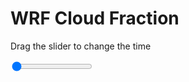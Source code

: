 <h1>WRF  Cloud Fraction </h1>
<p>Drag the slider to change the time</p>

<div class="slidecontainer">
<input oninput='setImage(this)' class="slider" type="range" min="0" max="11" value="0" step="1" />
<img id='img'/>
</div>

<script>
var img = document.getElementById('img');
var img_array = ['/assets/images/wrf/cf_wrfout_d01_2020-07-29_12:00:00.png',
'/assets/images/wrf/cf_wrfout_d01_2020-07-29_13:00:00.png',
'/assets/images/wrf/cf_wrfout_d01_2020-07-29_14:00:00.png',
'/assets/images/wrf/cf_wrfout_d01_2020-07-29_15:00:00.png',
'/assets/images/wrf/cf_wrfout_d01_2020-07-29_16:00:00.png',
'/assets/images/wrf/cf_wrfout_d01_2020-07-29_17:00:00.png',
'/assets/images/wrf/cf_wrfout_d01_2020-07-29_18:00:00.png',
'/assets/images/wrf/cf_wrfout_d01_2020-07-29_19:00:00.png',
'/assets/images/wrf/cf_wrfout_d01_2020-07-29_20:00:00.png',
'/assets/images/wrf/cf_wrfout_d01_2020-07-29_21:00:00.png',
'/assets/images/wrf/cf_wrfout_d01_2020-07-29_22:00:00.png',];
function setImage(obj)
{
        var value = obj.value;
        img.src = img_array[value];

}
</script>
